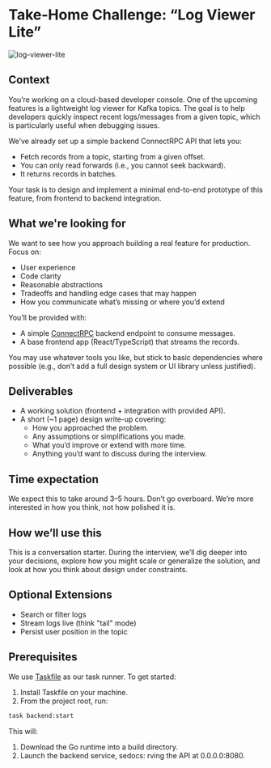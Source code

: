 # Take-Home Challenge: “Log Viewer Lite”
![log-viewer-lite](https://github.com/user-attachments/assets/62e0ee91-33aa-4fa0-b5d2-ad8de9eb2f3d)

## Context
You’re working on a cloud-based developer console. One of the upcoming features is a 
lightweight log viewer for Kafka topics. The goal is to help developers quickly 
inspect recent logs/messages from a given topic, which is particularly useful 
when debugging issues.

We’ve already set up a simple backend ConnectRPC API that lets you:

- Fetch records from a topic, starting from a given offset.
- You can only read forwards (i.e., you cannot seek backward).
- It returns records in batches.

Your task is to design and implement a minimal end-to-end prototype of this feature,
from frontend to backend integration.

## What we're looking for
We want to see how you approach building a real feature for production. Focus on:

- User experience
- Code clarity
- Reasonable abstractions
- Tradeoffs and handling edge cases that may happen
- How you communicate what’s missing or where you’d extend

You’ll be provided with:
- A simple [ConnectRPC](https://connectrpc.com/) backend endpoint to consume messages.
- A base frontend app (React/TypeScript) that streams the records.

You may use whatever tools you like, but stick to basic dependencies where 
possible (e.g., don’t add a full design system or UI library unless justified).

## Deliverables
- A working solution (frontend + integration with provided API).
- A short (~1 page) design write-up covering:
  - How you approached the problem.
  - Any assumptions or simplifications you made.
  - What you’d improve or extend with more time.
  - Anything you’d want to discuss during the interview.

## Time expectation
We expect this to take around 3–5 hours. Don’t go overboard.
We’re more interested in how you think, not how polished it is.

## How we’ll use this
This is a conversation starter. During the interview, we’ll dig 
deeper into your decisions, explore how you might scale or 
generalize the solution, and look at how you think about design 
under constraints.

## Optional Extensions
- Search or filter logs
- Stream logs live (think "tail" mode)
- Persist user position in the topic

## Prerequisites

We use [Taskfile](https://taskfile.dev/) as our task runner. To get started:

1. Install Taskfile on your machine.
2. From the project root, run:

 ```bash
 task backend:start
```

This will:

1. Download the Go runtime into a build directory.
2. Launch the backend service, sedocs: rving the API at 0.0.0.0:8080.

